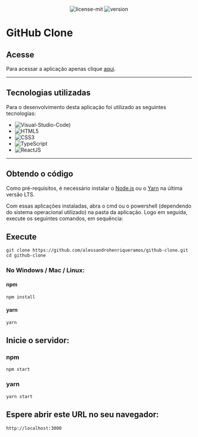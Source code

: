 <p align="center">
    <img src="https://img.shields.io/github/license/alessandrohenriqueramos/github-clone?color=000000" alt="license-mit"/>
    <img src="https://img.shields.io/github/package-json/v/alessandrohenriqueramos/github-clone?color=000" alt="version">
</p>

# GitHub Clone

## Acesse

Para acessar a aplicação apenas clique [aqui]().

---

## Tecnologias utilizadas

Para o desenvolvimento desta aplicação foi utilizado as seguintes tecnologias:

* ![Visual-Studio-Code)](https://img.shields.io/badge/Visual--Studio--Code-1380B7)
* ![HTML5](https://img.shields.io/badge/HTML5-FA580C)
* ![CSS3](https://img.shields.io/badge/CSS3-173FF2)
* ![TypeScript](https://img.shields.io/badge/TypeScript-1C7FEA)
* ![ReactJS](https://img.shields.io/badge/ReactJS-4CDAFE)

---

## Obtendo o código

Como pré-requisitos, é necessário instalar o [Node.js](https://nodejs.org/pt-br/download/) ou o [Yarn](https://classic.yarnpkg.com/pt-BR/docs/install#windows-stable) na última versão LTS.

Com essas aplicações instaladas, abra o cmd ou o powershell (dependendo do sistema operacional utilizado) na pasta da aplicação. Logo em seguida, execute os seguintes comandos, em sequência:

## Execute

```
git clone https://github.com/alessandrohenriqueramos/github-clone.git
cd github-clone
```

### No Windows / Mac / Linux:

#### **npm**

```
npm install
```

#### **yarn**

```
yarn
```

## Inicie o servidor:

### **npm**

```
npm start
```

### **yarn**

```
yarn start
```

## Espere abrir este URL no seu navegador:

```
http://localhost:3000
```
